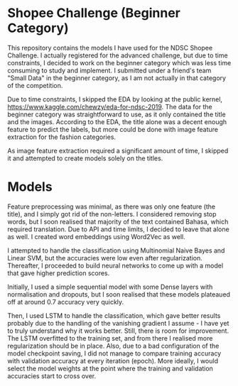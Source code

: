 # Shopee Challenge (Beginner Category)
This repository contains the models I have used for the NDSC Shopee Challenge. I actually registered for the advanced challenge, but due to time constraints, I decided to work on the beginner category which was less time consuming to study and implement. I submitted under a friend's team "Small Data" in the beginner category, as I am not actually in that category of the competition.

Due to time constraints, I skipped the EDA by looking at the public kernel, https://www.kaggle.com/chewzy/eda-for-ndsc-2019. The data for the beginner category was straightforward to use, as it only contained the title and the images. According to the EDA, the title alone was a decent enough feature to predict the labels, but more could be done with image feature extraction for the fashion categories.

As image feature extraction required a significant amount of time, I skipped it and attempted to create models solely on the titles.

# Models
Feature preprocessing was minimal, as there was only one feature (the title), and I simply got rid of the non-letters. I considered removing stop words, but I soon realised that majority of the text contained Bahasa, which required translation. Due to API and time limits, I decided to leave that alone as well. I created word embeddings using Word2Vec as well.

I attempted to handle the classification using Multinomial Naive Bayes and Linear SVM, but the accuracies were low even after regularization. Thereafter, I proceeded to build neural networks to come up with a model that gave higher prediction scores. 

Initially, I used a simple sequential model with some Dense layers with normalisation and dropouts, but I soon realised that these models plateaued off at around 0.7 accuracy very quickly.

Then, I used LSTM to handle the classification, which gave better results probably due to the handling of the vanishing gradient I assume - I have yet to truly understand why it works better. Still, there is room for improvement. The LSTM overfitted to the training set, and from there I realised more regularization should be in place. Also, due to a bad configuration of the model checkpoint saving, I did not manage to compare training accuracy with validation accuracy at every iteration (epoch). More ideally, I would select the model weights at the point where the training and validation accuracies start to cross over.
